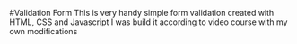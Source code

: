 #Validation Form
This is very handy simple form validation created with HTML, CSS and Javascript
I was build it according to video course with my own modifications